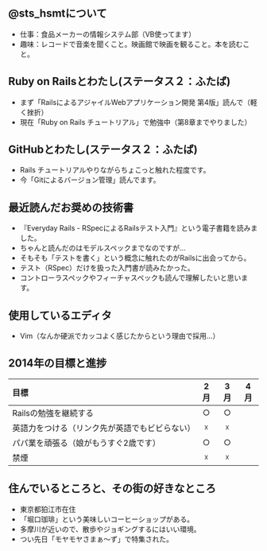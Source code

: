 ## @sts_hsmtについて  
* 仕事：食品メーカーの情報システム部（VB使ってます）  
* 趣味：レコードで音楽を聞くこと。映画館で映画を観ること。本を読むこと。

## Ruby on Railsとわたし(ステータス２：ふたば)  
* まず「RailsによるアジャイルWebアプリケーション開発 第4版」読んで（軽く挫折）  
* 現在「Ruby on Rails チュートリアル」で勉強中（第8章までやりました）  

## GitHubとわたし(ステータス２：ふたば)
* Rails チュートリアルやりながらちょこっと触れた程度です。  
* 今「Gitによるバージョン管理」読んでます。

## 最近読んだお奨めの技術書
* 『Everyday Rails - RSpecによるRailsテスト入門』という電子書籍を読みました。
* ちゃんと読んだのはモデルスペックまでなのですが...
* そもそも「テストを書く」という概念に触れたのがRailsに出会ってから。
* テスト（RSpec）だけを扱った入門書が読みたかった。
* コントローラスペックやフィーチャスペックも読んで理解したいと思います。

## 使用しているエディタ
* Vim（なんか硬派でカッコよく感じたからという理由で採用...）

## 2014年の目標と進捗
| 目標 | 2月 | 3月 | 4月 |
|:-----------|:------------:|:------------:|:------------:|
| Railsの勉強を継続する | ○ | ○ |
| 英語力をつける（リンク先が英語でもビビらない）| ☓ | ☓ |
| パパ業を頑張る（娘がもうすぐ2歳です） | ○ | ○ | 
| 禁煙 | ☓ | ☓ | 

## 住んでいるところと、その街の好きなところ
* 東京都狛江市在住
* 「堀口珈琲」という美味しいコーヒーショップがある。
* 多摩川が近いので、散歩やジョギングするにはいい環境。
* つい先日「モヤモヤさまぁ～ず」で特集された。

